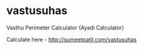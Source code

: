 # vastusuhas
Vasthu Perimeter Calculator (Ayadi Calculator)

Calculate here - http://sumeetpatil.com/vastusuhas
